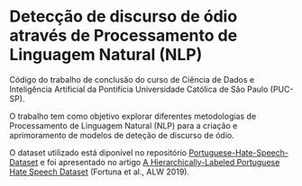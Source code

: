 # Detecção de discurso de ódio através de Processamento de Linguagem Natural (NLP)

Código do trabalho de conclusão do curso de Ciência de Dados e Inteligência Artificial da Pontifícia Universidade Católica de São Paulo (PUC-SP).

O trabalho tem como objetivo explorar diferentes metodologias de Processamento de Linguagem Natural (NLP) para a criação e aprimoramento de modelos de deteção de discurso de ódio.

O dataset utilizado está diponível no repositório [Portuguese-Hate-Speech-Dataset](https://github.com/paulafortuna/Portuguese-Hate-Speech-Dataset) e foi apresentado no artigo [A Hierarchically-Labeled Portuguese Hate Speech Dataset](https://aclanthology.org/W19-3510) (Fortuna et al., ALW 2019).
